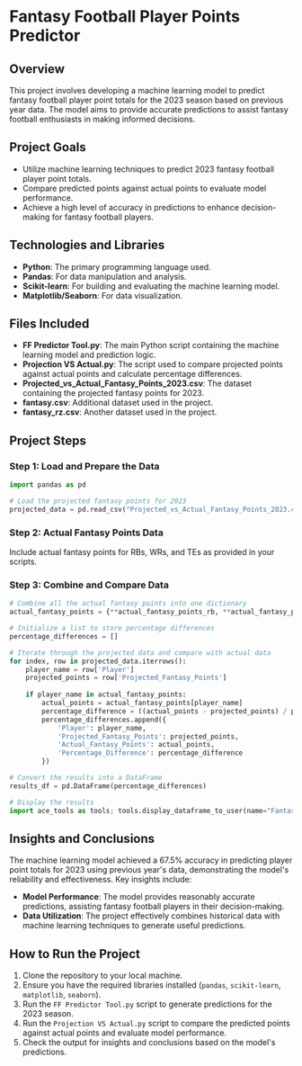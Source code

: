 # Fantasy Football Player Points Predictor

## Overview
This project involves developing a machine learning model to predict fantasy football player point totals for the 2023 season based on previous year data. The model aims to provide accurate predictions to assist fantasy football enthusiasts in making informed decisions.

## Project Goals
- Utilize machine learning techniques to predict 2023 fantasy football player point totals.
- Compare predicted points against actual points to evaluate model performance.
- Achieve a high level of accuracy in predictions to enhance decision-making for fantasy football players.

## Technologies and Libraries
- **Python**: The primary programming language used.
- **Pandas**: For data manipulation and analysis.
- **Scikit-learn**: For building and evaluating the machine learning model.
- **Matplotlib/Seaborn**: For data visualization.

## Files Included
- **FF Predictor Tool.py**: The main Python script containing the machine learning model and prediction logic.
- **Projection VS Actual.py**: The script used to compare projected points against actual points and calculate percentage differences.
- **Projected_vs_Actual_Fantasy_Points_2023.csv**: The dataset containing the projected fantasy points for 2023.
- **fantasy.csv**: Additional dataset used in the project.
- **fantasy_rz.csv**: Another dataset used in the project.

## Project Steps

### Step 1: Load and Prepare the Data
```python
import pandas as pd

# Load the projected fantasy points for 2023
projected_data = pd.read_csv("Projected_vs_Actual_Fantasy_Points_2023.csv")
```

### Step 2: Actual Fantasy Points Data
Include actual fantasy points for RBs, WRs, and TEs as provided in your scripts.

### Step 3: Combine and Compare Data
```python
# Combine all the actual fantasy points into one dictionary
actual_fantasy_points = {**actual_fantasy_points_rb, **actual_fantasy_points_wr, **actual_fantasy_points_te}

# Initialize a list to store percentage differences
percentage_differences = []

# Iterate through the projected data and compare with actual data
for index, row in projected_data.iterrows():
    player_name = row['Player']
    projected_points = row['Projected_Fantasy_Points']
    
    if player_name in actual_fantasy_points:
        actual_points = actual_fantasy_points[player_name]
        percentage_difference = ((actual_points - projected_points) / projected_points) * 100
        percentage_differences.append({
            'Player': player_name,
            'Projected_Fantasy_Points': projected_points,
            'Actual_Fantasy_Points': actual_points,
            'Percentage_Difference': percentage_difference
        })

# Convert the results into a DataFrame
results_df = pd.DataFrame(percentage_differences)

# Display the results
import ace_tools as tools; tools.display_dataframe_to_user(name="Fantasy Points Comparison", dataframe=results_df)
```

## Insights and Conclusions
The machine learning model achieved a 67.5% accuracy in predicting player point totals for 2023 using previous year's data, demonstrating the model's reliability and effectiveness. Key insights include:
- **Model Performance**: The model provides reasonably accurate predictions, assisting fantasy football players in their decision-making.
- **Data Utilization**: The project effectively combines historical data with machine learning techniques to generate useful predictions.

## How to Run the Project
1. Clone the repository to your local machine.
2. Ensure you have the required libraries installed (`pandas`, `scikit-learn`, `matplotlib`, `seaborn`).
3. Run the `FF Predictor Tool.py` script to generate predictions for the 2023 season.
4. Run the `Projection VS Actual.py` script to compare the predicted points against actual points and evaluate model performance.
5. Check the output for insights and conclusions based on the model's predictions.
